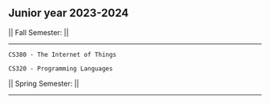 ## Junior year 2023-2024

|| Fall Semester: ||

_________________________
    
    CS380 - The Internet of Things
    
    CS320 - Programming Languages

|| Spring Semester: ||

_________________________

